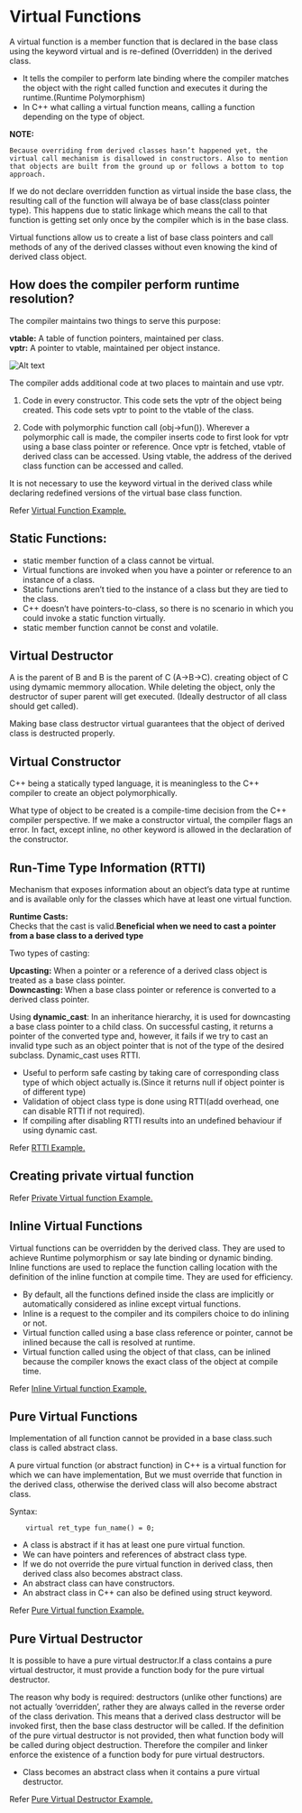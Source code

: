 # Virtual Functions

A virtual function is a member function that is declared in the base class using the keyword virtual and is re-defined (Overridden) in the derived class.

- It tells the compiler to perform late binding where the compiler matches the object with the right called function and executes it during the runtime.(Runtime Polymorphism)
- In C++ what calling a virtual function means, calling a function depending on the type of object.

__NOTE:__
```
Because overriding from derived classes hasn’t happened yet, the virtual call mechanism is disallowed in constructors. Also to mention that objects are built from the ground up or follows a bottom to top approach.
```

If we do not declare overridden function as virtual inside the base class, the resulting call of the function will alwaya be of base class(class pointer type).     This happens due to static linkage which means the call to that function is getting set only once by the compiler which is in the base class.

Virtual functions allow us to create a list of base class pointers and call methods of any of the derived classes without even knowing the kind of derived class object.

## __How does the compiler perform runtime resolution?__

The compiler maintains two things to serve this purpose:

__vtable:__ A table of function pointers, maintained per class.  
__vptr:__ A pointer to vtable, maintained per object instance.

![Alt text](../Images/Vtable.png "Vtable & vptr")

The compiler adds additional code at two places to maintain and use vptr.

1. Code in every constructor. This code sets the vptr of the object being created. This code sets vptr to point to the vtable of the class.

2. Code with polymorphic function call (obj->fun()). Wherever a polymorphic call is made, the compiler inserts code to first look for vptr using a base class pointer or reference. Once vptr is fetched, vtable of derived class can be accessed. Using vtable, the address of the derived class function can be accessed and called.

It is not necessary to use the keyword virtual in the derived class while declaring redefined versions of the virtual base class function.

Refer [Virtual Function Example.](../virtual_function_test_cases.cpp)

## __Static Functions:__

- static member function of a class cannot be virtual.
- Virtual functions are invoked when you have a pointer or reference to an instance of a class.
- Static functions aren’t tied to the instance of a class but they are tied to the class.
- C++ doesn’t have pointers-to-class, so there is no scenario in which you could invoke a static function virtually.
- static member function cannot be const and volatile.

## Virtual Destructor

A is the parent of B and B is the parent of C (A->B->C). creating object of C using dymamic memmory allocation. While deleting the object, only the destructor of super parent will get executed. (Ideally destructor of all class should get called).

Making base class destructor virtual guarantees that the object of derived class is destructed properly.

## Virtual Constructor

C++ being a statically typed language, it is meaningless to the C++ compiler to create an object polymorphically.

What type of object to be created is a compile-time decision from the C++ compiler perspective. If we make a constructor virtual, the compiler flags an error. In fact, except inline, no other keyword is allowed in the declaration of the constructor.

## Run-Time Type Information (RTTI)

Mechanism that exposes information about an object’s data type at runtime and is available only for the classes which have at least one virtual function.

__Runtime Casts:__  
Checks that the cast is valid.__Beneficial when we need to cast a pointer from a base class to a derived type__  

Two types of casting:  

__Upcasting:__ When a pointer or a reference of a derived class object is treated as a base class pointer.  
__Downcasting:__ When a base class pointer or reference is converted to a derived class pointer.

Using __dynamic_cast__: In an inheritance hierarchy, it is used for downcasting a base class pointer to a child class. On successful casting, it returns a pointer of the converted type and, however, it fails if we try to cast an invalid type such as an object pointer that is not of the type of the desired subclass. Dynamic_cast uses RTTI.  

- Useful to perform safe casting by taking care of corresponding class type of which object actually is.(Since it returns null if object pointer is of different type)
- Validation of object class type is done using RTTI(add overhead, one can disable RTTI if not required).
- If compiling after disabling RTTI results into an undefined behaviour if using dynamic cast.

Refer [RTTI Example.](../RunTimeTypeInfo_RTTI.cpp)

## Creating private virtual function

Refer [Private Virtual function Example.](../private_virtual_function.cpp)

## Inline Virtual Functions

Virtual functions can be overridden by the derived class. They are used to achieve Runtime polymorphism or say late binding or dynamic binding.  
Inline functions are used to replace the function calling location with the definition of the inline function at compile time. They are used for efficiency.  

- By default, all the functions defined inside the class are implicitly or automatically considered as inline except virtual functions.
- Inline is a request to the compiler and its compilers choice to do inlining or not.
- Virtual function called using a base class reference or pointer, cannot be inlined because the call is resolved at runtime.
- Virtual function called using the object of that class, can be inlined because the compiler knows the exact class of the object at compile time.

Refer [Inline Virtual function Example.](../inline_virtual_function.cpp)

## Pure Virtual Functions

Implementation of all function cannot be provided in a base class.such class is called abstract class.

A pure virtual function (or abstract function) in C++ is a virtual function for which we can have implementation, But we must override that function in the derived class, otherwise the derived class will also become abstract class.

Syntax:

```
    virtual ret_type fun_name() = 0;
```

- A class is abstract if it has at least one pure virtual function.
- We can have pointers and references of abstract class type.
- If we do not override the pure virtual function in derived class, then derived class also becomes abstract class.
- An abstract class can have constructors.
- An abstract class in C++ can also be defined using struct keyword.

Refer [Pure Virtual function Example.](../pure_virtual_function.cpp)

## Pure Virtual Destructor

It is possible to have a pure virtual destructor.If a class contains a pure virtual destructor, it must provide a function body for the pure virtual destructor.

The reason why body is required: destructors (unlike other functions) are not actually ‘overridden’, rather they are always called in the reverse order of the class derivation. This means that a derived class destructor will be invoked first, then the base class destructor will be called. If the definition of the pure virtual destructor is not provided, then what function body will be called during object destruction. Therefore the compiler and linker enforce the existence of a function body for pure virtual destructors.

- Class becomes an abstract class when it contains a pure virtual destructor.

Refer [Pure Virtual Destructor Example.](../pure_virtual_destructor.cpp)
